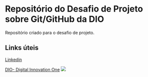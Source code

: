 # Repositório do Desafio de Projeto sobre Git/GitHub da DIO
Repositório criado para o desafio de projeto.

## Links úteis

[Linkedin](https://www.linkedin.com/in/daniel-ferreira-bba820109)

[DIO- Digital Innovation One](https://web.dio.me/users/daniel_and_andressa)
![](https://homologacao.tecpop.mg.gov.br/assets/parceiros/1644436653.jpg)
